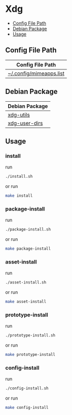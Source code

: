 

# Xdg

* [Config File Path](#config-file-path)
* [Debian Package](#debian-package)
* [Usage](#usage)




## Config File Path

| Config File Path |
| ---------------- |
| [~/.config/mimeapps.list](./asset/overlay/etc/skel/.config/mimeapps.list) |




## Debian Package

| Debian Package |
| -------------- |
| [xdg-utils](https://packages.debian.org/stable/xdg-utils) |
| [xdg-user-dirs](https://packages.debian.org/stable/xdg-user-dirs) |




## Usage


### install

run

``` sh
./install.sh
```

or run

``` sh
make install
```


### package-install

run

``` sh
./package-install.sh
```

or run

``` sh
make package-install
```


### asset-install

run

``` sh
./asset-install.sh
```

or run

``` sh
make asset-install
```


### prototype-install

run

``` sh
./prototype-install.sh
```

or run

``` sh
make prototype-install
```


### config-install

run

``` sh
./config-install.sh
```

or run

``` sh
make config-install
```
